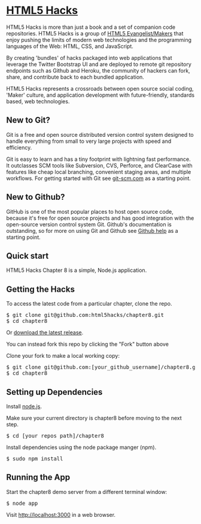 [HTML5 Hacks](https://github.com/html5hacks)
=================

HTML5 Hacks is more than just a book and a set of companion code repositories. HTML5 Hacks is a group of [HTML5 Evangelist/Makers](https://github.com/html5hacks?tab=members) that enjoy pushing the limits of modern web technologies and the programming languages of the Web: HTML, CSS, and JavaScript. 

By creating 'bundles' of hacks packaged into web applications that leverage the Twitter Bootstrap UI and are deployed to remote git repository endpoints such as Github and Heroku, the community of hackers can fork, share, and contribute back to each bundled application. 

HTML5 Hacks represents a crossroads between open source social coding, 'Maker' culture, and application development with future-friendly, standards based, web technologies. 

New to Git?
-----------
Git is a free and open source distributed version control system designed to handle everything from small to very large projects with speed and efficiency.

Git is easy to learn and has a tiny footprint with lightning fast performance. It outclasses SCM tools like Subversion, CVS, Perforce, and ClearCase with features like cheap local branching, convenient staging areas, and multiple workflows. For getting started with Git see [git-scm.com](http://git-scm.com/) as a starting point.


New to Github?
-----------
GitHub is one of the most popular places to host open source code, because it's free for open source projects and has good integration with the open-source version control system Git. Github's documentation is outstanding, so for more on using Git and Github see [Github help](https://help.github.com) as a starting point.


Quick start
-----------

HTML5 Hacks Chapter 8 is a simple, Node.js application. 

## Getting the Hacks

To access the latest code from a particular chapter, clone the repo.

<pre>
$ git clone git@github.com:html5hacks/chapter8.git
$ cd chapter8
</pre>

Or [download the latest release](https://github.com/html5hacks/chapter8/archive/master.zip).

You can instead fork this repo by clicking the "Fork" button above

Clone your fork to make a local working copy:

<pre>
$ git clone git@github.com:[your_github_username]/chapter8.git
$ cd chapter8
</pre>

## Setting up Dependencies

Install [node.js](http://nodejs.org/#download).

Make sure your current directory is chapter8 before moving to the next step.

<pre>
$ cd [your repos path]/chapter8
</pre>

Install dependencies using the node package manger (npm).

<pre>
$ sudo npm install
</pre>

## Running the App

Start the chapter8 demo server from a different terminal window:

<pre>
$ node app
</pre>

Visit [http://localhost:3000](http://localhost:3000) in a web browser.
